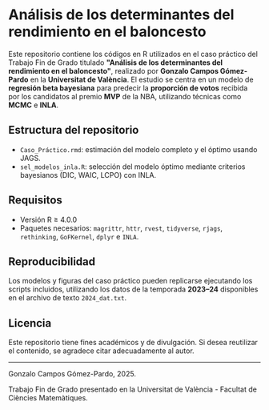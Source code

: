 # Análisis de los determinantes del rendimiento en el baloncesto

Este repositorio contiene los códigos en R utilizados en el caso práctico del Trabajo Fin de Grado titulado **"Análisis de los determinantes del rendimiento en el baloncesto"**, realizado por **Gonzalo Campos Gómez-Pardo** en la **Universitat de València**. El estudio se centra en un modelo de **regresión beta bayesiana** para predecir la **proporción de votos** recibida por los candidatos al premio **MVP** de la NBA, utilizando técnicas como **MCMC** e **INLA**.

## Estructura del repositorio

- `Caso_Práctico.rmd`: estimación del modelo completo y el óptimo usando JAGS.
- `sel_modelos_inla.R`: selección del modelo óptimo mediante criterios bayesianos (DIC, WAIC, LCPO) con INLA.

## Requisitos

- Versión R ≥ 4.0.0
- Paquetes necesarios: `magrittr`, `httr`, `rvest`, `tidyverse`, `rjags`, `rethinking`, `GoFKernel`, `dplyr` e `INLA`.

## Reproducibilidad

Los modelos y figuras del caso práctico pueden replicarse ejecutando los scripts incluidos, utilizando los datos de la temporada **2023–24** disponibles en el archivo de texto `2024_dat.txt`.

## Licencia

Este repositorio tiene fines académicos y de divulgación. Si desea reutilizar el contenido, se agradece citar adecuadamente al autor.

---

Gonzalo Campos Gómez-Pardo, 2025.

Trabajo Fin de Grado presentado en la Universitat de València - Facultat de Ciències Matemàtiques.
